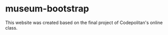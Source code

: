 # museum-bootstrap
This website was created based on the final project of Codepolitan's online class.
